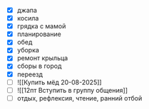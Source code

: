- [x] джапа 
- [x] косила
- [x] грядка с мамой
- [x] планирование
- [x] обед
- [x] уборка
- [x] ремонт крыльца
- [x] сборы в город
- [x] переезд
- [ ] ![[Купить мёд 20-08-2025]]
- [ ] ![[12пт Вступить в группу общения]]
- [ ] отдых, рефлексия, чтение, ранний отбой